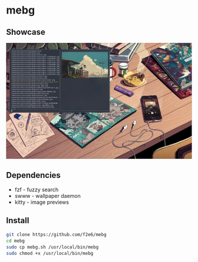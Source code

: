 # mebg

## Showcase

![showcase](https://github.com/f2e6/mebg/blob/main/example.png?raw=true)

## Dependencies 
- fzf - fuzzy search
- swww - wallpaper daemon
- kitty - image previews

## Install
```sh
git clone https://github.com/f2e6/mebg
cd mebg
sudo cp mebg.sh /usr/local/bin/mebg
sudo chmod +x /usr/local/bin/mebg
```

